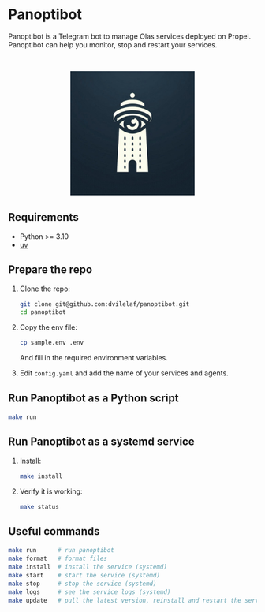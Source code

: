 # Panoptibot
Panoptibot is a Telegram bot to manage Olas services deployed on Propel. Panoptibot can help you monitor, stop and restart your services.

</br>
<p align="center">
  <img width="50%" src="images/panoptibot.jpg">
</p>

## Requirements

- Python >= 3.10
- [uv](https://docs.astral.sh/uv/)

## Prepare the repo

1. Clone the repo:

    ```bash
    git clone git@github.com:dvilelaf/panoptibot.git
    cd panoptibot
    ```

2. Copy the env file:

    ```bash
    cp sample.env .env
    ```

    And fill in the required environment variables.


4. Edit `config.yaml` and add the name of your services and agents.


## Run Panoptibot as a Python script

```bash
make run
```

## Run Panoptibot as a systemd service

1. Install:

    ```bash
    make install
    ```

2. Verify it is working:
    ```bash
    make status
    ```

## Useful commands

```bash
make run      # run panoptibot
make format   # format files
make install  # install the service (systemd)
make start    # start the service (systemd)
make stop     # stop the service (systemd)
make logs     # see the service logs (systemd)
make update   # pull the latest version, reinstall and restart the service if needed (systemd)
```